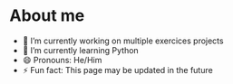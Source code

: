# About me

- 🔭 I’m currently working on multiple exercices projects
- 🌱 I’m currently learning Python
- 😄 Pronouns: He/Him
- ⚡ Fun fact: This page may be updated in the future
